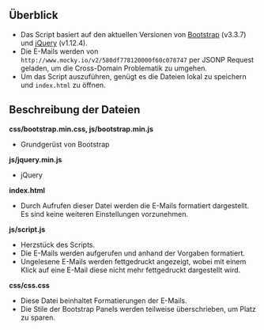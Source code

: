 ## Überblick
* Das Script basiert auf den aktuellen Versionen von [Bootstrap](http://getbootstrap.com/) (v3.3.7) und [jQuery](https://jquery.com/) (v1.12.4).
* Die E-Mails werden von `http://www.mocky.io/v2/580df778120000f60c078747` per JSONP Request geladen, um die Cross-Domain Problematik zu umgehen.
* Um das Script auszuführen, genügt es die Dateien lokal zu speichern und `index.html` zu öffnen.

## Beschreibung der Dateien
**css/bootstrap.min.css, js/bootstrap.min.js**
* Grundgerüst von Bootstrap

**js/jquery.min.js**
* jQuery

**index.html**
* Durch Aufrufen dieser Datei werden die E-Mails formatiert dargestellt. Es sind keine weiteren Einstellungen vorzunehmen.
  
**js/script.js**
* Herzstück des Scripts.
* Die E-Mails werden aufgerufen und anhand der Vorgaben formatiert.
* Ungelesene E-Mails werden fettgedruckt angezeigt, wobei mit einem Klick auf eine E-Mail diese nicht mehr fettgedruckt dargestellt wird.

**css/css.css**
* Diese Datei beinhaltet Formatierungen der E-Mails.
* Die Stile der Bootstrap Panels werden teilweise überschrieben, um Platz zu sparen.
